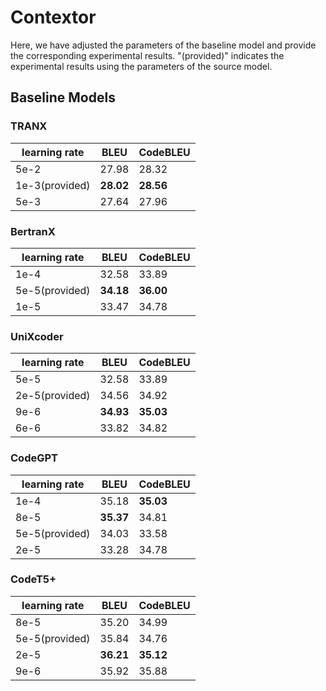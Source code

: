 # Contextor

Here, we have adjusted the parameters of the baseline model and provide the corresponding experimental results.
"(provided)" indicates the experimental results using the parameters of the source model.
## Baseline Models

### TRANX

| learning rate  | BLEU      | CodeBLEU  |
|----------------|-----------|-----------|
| 5e-2           | 27.98     | 28.32     |
| 1e-3(provided) | **28.02** | **28.56** |
| 5e-3           | 27.64     | 27.96     |

### BertranX

| learning rate  | BLEU      | CodeBLEU  |
|----------------|-----------|-----------|
| 1e-4           | 32.58     | 33.89     |
| 5e-5(provided) | **34.18** | **36.00** |
| 1e-5           | 33.47     | 34.78     |

### UniXcoder

| learning rate  | BLEU      | CodeBLEU  |
|----------------|-----------|-----------|
| 5e-5           | 32.58     | 33.89     |
| 2e-5(provided) | 34.56     | 34.92     |
| 9e-6           | **34.93** | **35.03** |
| 6e-6           | 33.82     | 34.82     |


### CodeGPT

| learning rate  | BLEU      | CodeBLEU  |
|----------------|-----------|-----------|
| 1e-4           | 35.18     | **35.03** |
| 8e-5           | **35.37** | 34.81     |
| 5e-5(provided) | 34.03     | 33.58     |
| 2e-5           | 33.28     | 34.78     |

### CodeT5+

| learning rate  | BLEU      | CodeBLEU  |
|----------------|-----------|-----------|
| 8e-5           | 35.20     | 34.99     |
| 5e-5(provided) | 35.84     | 34.76     |
| 2e-5           | **36.21** | **35.12** |
| 9e-6           | 35.92     | 35.88     |
